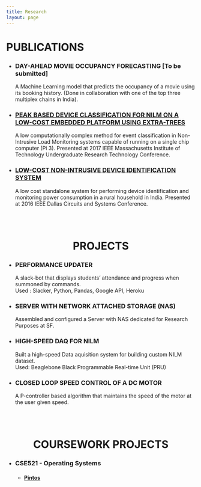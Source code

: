 ```yaml
---
title: Research
layout: page
---
```


<h1>PUBLICATIONS</h1>

<ul>
    <li>
        <h3>DAY-AHEAD MOVIE OCCUPANCY FORECASTING [To be submitted]</h3>
        <p>
        A Machine Learning model that predicts the occupancy of a movie using its booking history. (Done in collaboration with one of the top three multiplex chains in India).
        </p>
    </li>
    <li>
        <h3><a href='http://ieeexplore.ieee.org/document/8284200/'>PEAK BASED DEVICE CLASSIFICATION FOR NILM ON A LOW-COST EMBEDDED PLATFORM USING EXTRA-TREES</a></h3>
        <p> A low computationally complex method for event classification in Non-Intrusive Load Monitoring systems capable of running on a single chip computer (Pi 3). Presented at  2017 IEEE Massachusetts Institute of Technology Undergraduate Research Technology Conference.</p>
    </li>
    <li>
        <h3><a href='http://ieeexplore.ieee.org/document/7791140/'>LOW-COST NON-INTRUSIVE DEVICE IDENTIFICATION SYSTEM</a></h3>
        <p>A low cost standalone system for performing device identification and monitoring power consumption in a rural household in India. Presented at 2016 IEEE Dallas Circuits and Systems Conference.</p> 
    </li>
</ul>

<br>
<br>

<center><h1>PROJECTS</h1></center>

<ul>
    <li><h3>PERFORMANCE UPDATER</h3>
    <p>A slack-bot that displays students’ attendance and progress when summoned by commands.<br>
    Used : Slacker, Python, Pandas, Google API, Heroku</p>
    </li>
    <li><h3>SERVER WITH NETWORK ATTACHED STORAGE (NAS)</h3>
    <p> Assembled and configured a Server with NAS dedicated for Research Purposes at SF. </p>
    </li>
    <li><h3>HIGH-SPEED DAQ FOR NILM</h3>
        <p>Built a high-speed Data aquisition system for building custom NILM dataset.<br>
        Used: Beaglebone Black Programmable Real-time Unit (PRU)</p>
    </li>
    <li><h3>CLOSED LOOP SPEED CONTROL OF A DC MOTOR</h3>
    <p>A P-controller based algorithm that maintains the speed of the motor at the user given speed.</p>
    </li>
</ul>

<br>
<br>

<center><h1>COURSEWORK PROJECTS</h1></center>

<ul>
    <li>
    <h3>CSE521 - Operating Systems</h3>
    <ul>
        <li>
        <h4><a href='https://github.com/aashish-jain/UB-CSE521-pintos'>Pintos</a></h4>
        </li>
    </ul>
    </li>
</ul>
